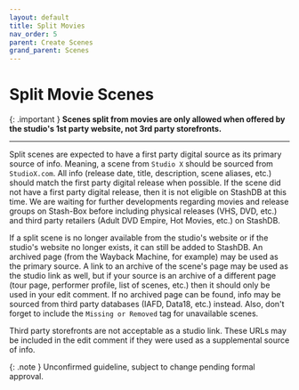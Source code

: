 ```yaml
---
layout: default
title: Split Movies
nav_order: 5
parent: Create Scenes
grand_parent: Scenes
---
```


# Split Movie Scenes

{: .important }
**Scenes split from movies are only allowed when offered by the studio's 1st party website, not 3rd party storefronts.**

---

Split scenes are expected to have a first party digital source as its primary source of info. Meaning, a scene from `Studio X` should be sourced from `StudioX.com`. All info (release date, title, description, scene aliases, etc.) should match the first party digital release when possible. If the scene did not have a first party digital release, then it is not eligible on StashDB at this time. We are waiting for further developments regarding movies and release groups on Stash-Box before including physical releases (VHS, DVD, etc.) and third party retailers (Adult DVD Empire, Hot Movies, etc.) on StashDB.

If a split scene is no longer available from the studio's website or if the studio's website no longer exists, it can still be added to StashDB. An archived page (from the Wayback Machine, for example) may be used as the primary source. A link to an archive of the scene's page may be used as the studio link as well, but if your source is an archive of a different page (tour page, performer profile, list of scenes, etc.) then it should only be used in your edit comment. If no archived page can be found, info may be sourced from third party databases (IAFD, Data18, etc.) instead. Also, don't forget to include the `Missing or Removed` tag for unavailable scenes.

Third party storefronts are not acceptable as a studio link. These URLs may be included in the edit comment if they were used as a supplemental source of info.

{: .note }
Unconfirmed guideline, subject to change pending formal approval.
